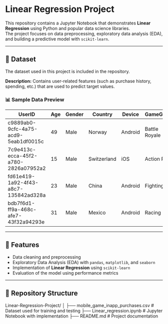 
# Linear Regression Project

This repository contains a Jupyter Notebook that demonstrates **Linear Regression** using Python and popular data science libraries.  
The project focuses on data preprocessing, exploratory data analysis (EDA), and building a predictive model with `scikit-learn`.

---

## 📂 Dataset
The dataset used in this project is included in the repository.  
 
**Description:** Contains user-related features (such as purchase history, spending, etc.) that are used to predict target values.  

### 📊 Sample Data Preview
| UserID                               | Age | Gender | Country     | Device  | GameGenre     | SessionCount | AverageSessionLength | SpendingSegment | InAppPurchaseAmount | FirstPurchaseDaysAfterInstall | PaymentMethod | LastPurchaseDate |
| ------------------------------------ | --- | ------ | ----------- | ------- | ------------- | ------------ | -------------------- | --------------- | ------------------- | ----------------------------- | ------------- | ---------------- |
| c9889ab0-9cfc-4a75-acd9-5eab1df0015c | 49  | Male   | Norway      | Android | Battle Royale | 9            | 12.83                | Minnow          | 11.4                | 28                            | Apple Pay     | 2025-03-19       |
| 7c9e413c-ecca-45f2-a780-2826a07952a2 | 15  | Male   | Switzerland | iOS     | Action RPG    | 11           | 19.39                | Minnow          | 6.37                | 18                            | Debit Card    | 2025-06-08       |
| fd61e419-1a92-4f43-a8c7-135842ad328a | 23  | Male   | China       | Android | Fighting      | 9            | 8.87                 | Minnow          | 15.81               | 30                            | Apple Pay     | 2025-06-02       |
| bdb7f6d1-ff9a-468c-afe7-43f32a94293e | 31  | Male   | Mexico      | Android | Racing        | 12           | 19.56                | Minnow          | 13.49               | 9                             | Debit Card    | 2025-04-01       |


---

## 📌 Features
- Data cleaning and preprocessing  
- Exploratory Data Analysis (EDA) with `pandas`, `matplotlib`, and `seaborn`  
- Implementation of **Linear Regression** using `scikit-learn`  
- Evaluation of the model using performance metrics  

---

## 📂 Repository Structure
Linear-Regression-Project/
│
├── mobile_game_inapp_purchases.csv    # Dataset used for training and testing
├── Linear_regression.ipynb            # Jupyter Notebook with implementation
├── README.md                          # Project documentation




